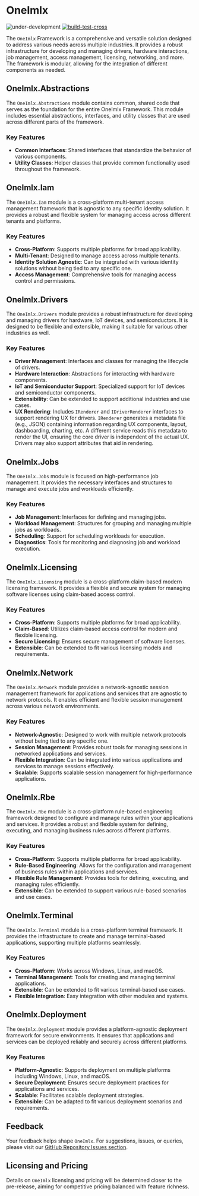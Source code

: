 # OneImlx
![under-development](https://img.shields.io/badge/development%20status-under%20development-blue)
[![build-test-cross](https://github.com/perpetualintelligence/oneimlx/actions/workflows/build-test-cross.yml/badge.svg)](https://github.com/perpetualintelligence/oneimlx/actions/workflows/build-test-cross.yml)

The `OneImlx` Framework is a comprehensive and versatile solution designed to address various needs across multiple industries. It provides a robust infrastructure for developing and managing drivers, hardware interactions, job management, access management, licensing, networking, and more. The framework is modular, allowing for the integration of different components as needed.

## OneImlx.Abstractions

The `OneImlx.Abstractions` module contains common, shared code that serves as the foundation for the entire OneImlx Framework. This module includes essential abstractions, interfaces, and utility classes that are used across different parts of the framework.

### Key Features
- **Common Interfaces**: Shared interfaces that standardize the behavior of various components.
- **Utility Classes**: Helper classes that provide common functionality used throughout the framework.

## OneImlx.Iam

The `OneImlx.Iam` module is a cross-platform multi-tenant access management framework that is agnostic to any specific identity solution. It provides a robust and flexible system for managing access across different tenants and platforms.

### Key Features
- **Cross-Platform**: Supports multiple platforms for broad applicability.
- **Multi-Tenant**: Designed to manage access across multiple tenants.
- **Identity Solution Agnostic**: Can be integrated with various identity solutions without being tied to any specific one.
- **Access Management**: Comprehensive tools for managing access control and permissions.

## OneImlx.Drivers

The `OneImlx.Drivers` module provides a robust infrastructure for developing and managing drivers for hardware, IoT devices, and semiconductors. It is designed to be flexible and extensible, making it suitable for various other industries as well.

### Key Features
- **Driver Management**: Interfaces and classes for managing the lifecycle of drivers.
- **Hardware Interaction**: Abstractions for interacting with hardware components.
- **IoT and Semiconductor Support**: Specialized support for IoT devices and semiconductor components.
- **Extensibility**: Can be extended to support additional industries and use cases.
- **UX Rendering**: Includes `IRenderer` and `IDriverRenderer` interfaces to support rendering UX for drivers. `IRenderer` generates a metadata file (e.g., JSON) containing information regarding UX components, layout, dashboarding, charting, etc. A different service reads this metadata to render the UI, ensuring the core driver is independent of the actual UX. Drivers may also support attributes that aid in rendering.

## OneImlx.Jobs

The `OneImlx.Jobs` module is focused on high-performance job management. It provides the necessary interfaces and structures to manage and execute jobs and workloads efficiently.

### Key Features
- **Job Management**: Interfaces for defining and managing jobs.
- **Workload Management**: Structures for grouping and managing multiple jobs as workloads.
- **Scheduling**: Support for scheduling workloads for execution.
- **Diagnostics**: Tools for monitoring and diagnosing job and workload execution.

## OneImlx.Licensing

The `OneImlx.Licensing` module is a cross-platform claim-based modern licensing framework. It provides a flexible and secure system for managing software licenses using claim-based access control.

### Key Features
- **Cross-Platform**: Supports multiple platforms for broad applicability.
- **Claim-Based**: Utilizes claim-based access control for modern and flexible licensing.
- **Secure Licensing**: Ensures secure management of software licenses.
- **Extensible**: Can be extended to fit various licensing models and requirements.

## OneImlx.Network

The `OneImlx.Network` module provides a network-agnostic session management framework for applications and services that are agnostic to network protocols. It enables efficient and flexible session management across various network environments.

### Key Features
- **Network-Agnostic**: Designed to work with multiple network protocols without being tied to any specific one.
- **Session Management**: Provides robust tools for managing sessions in networked applications and services.
- **Flexible Integration**: Can be integrated into various applications and services to manage sessions effectively.
- **Scalable**: Supports scalable session management for high-performance applications.

## OneImlx.Rbe

The `OneImlx.Rbe` module is a cross-platform rule-based engineering framework designed to configure and manage rules within your applications and services. It provides a robust and flexible system for defining, executing, and managing business rules across different platforms.

### Key Features
- **Cross-Platform**: Supports multiple platforms for broad applicability.
- **Rule-Based Engineering**: Allows for the configuration and management of business rules within applications and services.
- **Flexible Rule Management**: Provides tools for defining, executing, and managing rules efficiently.
- **Extensible**: Can be extended to support various rule-based scenarios and use cases.

## OneImlx.Terminal

The `OneImlx.Terminal` module is a cross-platform terminal framework. It provides the infrastructure to create and manage terminal-based applications, supporting multiple platforms seamlessly.

### Key Features
- **Cross-Platform**: Works across Windows, Linux, and macOS.
- **Terminal Management**: Tools for creating and managing terminal applications.
- **Extensible**: Can be extended to fit various terminal-based use cases.
- **Flexible Integration**: Easy integration with other modules and systems.

## OneImlx.Deployment

The `OneImlx.Deployment` module provides a platform-agnostic deployment framework for secure environments. It ensures that applications and services can be deployed reliably and securely across different platforms.

### Key Features
- **Platform-Agnostic**: Supports deployment on multiple platforms including Windows, Linux, and macOS.
- **Secure Deployment**: Ensures secure deployment practices for applications and services.
- **Scalable**: Facilitates scalable deployment strategies.
- **Extensible**: Can be adapted to fit various deployment scenarios and requirements.

## Feedback
Your feedback helps shape `OneImlx`. For suggestions, issues, or queries, please visit our [GitHub Repository Issues section](https://github.com/PerpetualIntelligence/OneImlx/issues).

## Licensing and Pricing
Details on `OneImlx` licensing and pricing will be determined closer to the pre-release, aiming for competitive pricing balanced with feature richness.
